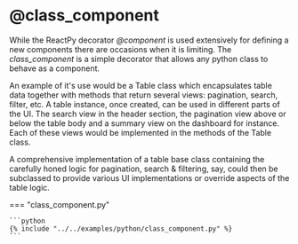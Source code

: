 # @class_component

While the ReactPy decorator *@component* is used extensively for defining a 
new components there are occasions when it is limiting. The *class_component* 
is a simple decorator that allows any python class to behave as a component. 

An example of it's use would be a Table class which encapsulates table data
together with methods that return several views: pagination, 
search, filter, etc. A table instance, once created, can be used in different
parts of the UI. The search view in the header section, the pagination view 
above or below the table body and a summary view on the 
dashboard for instance. Each of these views would be implemented in the methods of the 
Table class.

A comprehensive implementation of a table base class containing the carefully 
honed logic for pagination, search & filtering, say, could then be subclassed to
provide various UI implementations or override aspects of the table logic.

=== "class_component.py"

    ```python
    {% include "../../examples/python/class_component.py" %}
    ```
